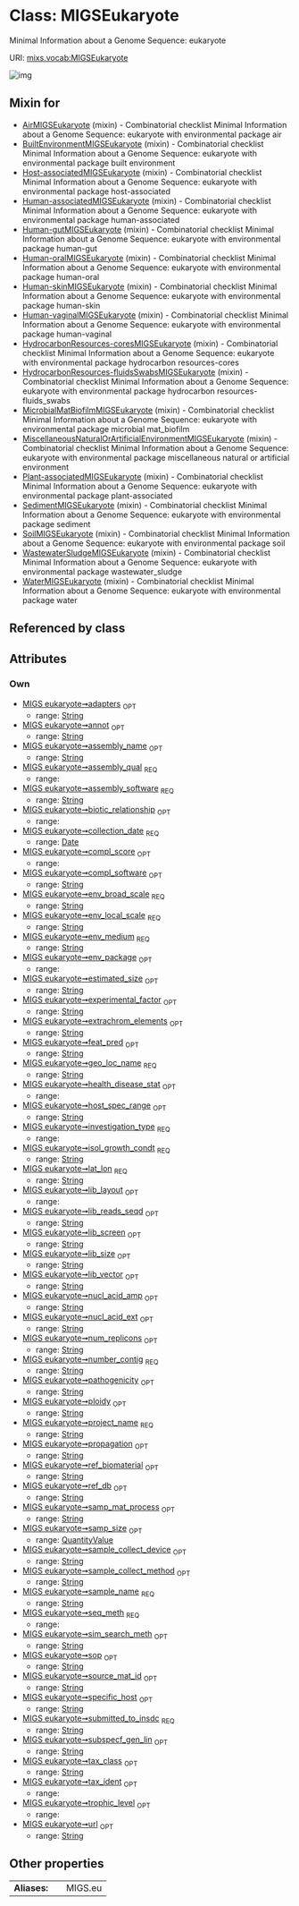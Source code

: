 
# Class: MIGSEukaryote


Minimal Information about a Genome Sequence: eukaryote

URI: [mixs.vocab:MIGSEukaryote](https://w3id.org/mixs/vocab/MIGSEukaryote)


![img](http://yuml.me/diagram/nofunky;dir:TB/class/[QuantityValue],[QuantityValue]<samp_size%200..1-++[MIGSEukaryote&#124;submitted_to_insdc:string;investigation_type:investigation_type_enum;sample_name:string;project_name:string;experimental_factor:string%20%3F;lat_lon:string;geo_loc_name:string;collection_date:date;env_broad_scale:string;env_local_scale:string;env_medium:string;env_package:env_package_enum%20%3F;subspecf_gen_lin:string%20%3F;ploidy:string%20%3F;num_replicons:string%20%3F;extrachrom_elements:string%20%3F;estimated_size:string%20%3F;ref_biomaterial:string%20%3F;source_mat_id:string%20%3F;pathogenicity:string%20%3F;biotic_relationship:biotic_relationship_enum%20%3F;specific_host:string%20%3F;host_spec_range:string%20%3F;health_disease_stat:health_disease_stat_enum%20%3F;trophic_level:trophic_level_enum%20%3F;propagation:string%20%3F;isol_growth_condt:string;sample_collect_device:string%20%3F;sample_collect_method:string%20%3F;samp_mat_process:string%20%3F;nucl_acid_ext:string%20%3F;nucl_acid_amp:string%20%3F;lib_size:string%20%3F;lib_reads_seqd:string%20%3F;lib_layout:lib_layout_enum%20%3F;lib_vector:string%20%3F;lib_screen:string%20%3F;adapters:string%20%3F;seq_meth:seq_meth_enum;tax_ident:tax_ident_enum%20%3F;assembly_qual:assembly_qual_enum;assembly_name:string%20%3F;assembly_software:string;annot:string%20%3F;number_contig:string;feat_pred:string%20%3F;ref_db:string%20%3F;sim_search_meth:string%20%3F;tax_class:string%20%3F;compl_score:compl_score_enum%20%3F;compl_software:string%20%3F;url:string%20%3F;sop:string%20%3F],[WaterMIGSEukaryote]uses%20-.->[MIGSEukaryote],[WastewaterSludgeMIGSEukaryote]uses%20-.->[MIGSEukaryote],[SoilMIGSEukaryote]uses%20-.->[MIGSEukaryote],[SedimentMIGSEukaryote]uses%20-.->[MIGSEukaryote],[Plant-associatedMIGSEukaryote]uses%20-.->[MIGSEukaryote],[MiscellaneousNaturalOrArtificialEnvironmentMIGSEukaryote]uses%20-.->[MIGSEukaryote],[MicrobialMatBiofilmMIGSEukaryote]uses%20-.->[MIGSEukaryote],[HydrocarbonResources-fluidsSwabsMIGSEukaryote]uses%20-.->[MIGSEukaryote],[HydrocarbonResources-coresMIGSEukaryote]uses%20-.->[MIGSEukaryote],[Human-vaginalMIGSEukaryote]uses%20-.->[MIGSEukaryote],[Human-skinMIGSEukaryote]uses%20-.->[MIGSEukaryote],[Human-oralMIGSEukaryote]uses%20-.->[MIGSEukaryote],[Human-gutMIGSEukaryote]uses%20-.->[MIGSEukaryote],[Human-associatedMIGSEukaryote]uses%20-.->[MIGSEukaryote],[Host-associatedMIGSEukaryote]uses%20-.->[MIGSEukaryote],[BuiltEnvironmentMIGSEukaryote]uses%20-.->[MIGSEukaryote],[AirMIGSEukaryote]uses%20-.->[MIGSEukaryote],[WaterMIGSEukaryote],[WastewaterSludgeMIGSEukaryote],[SoilMIGSEukaryote],[SedimentMIGSEukaryote],[Plant-associatedMIGSEukaryote],[MiscellaneousNaturalOrArtificialEnvironmentMIGSEukaryote],[MicrobialMatBiofilmMIGSEukaryote],[HydrocarbonResources-fluidsSwabsMIGSEukaryote],[HydrocarbonResources-coresMIGSEukaryote],[Human-vaginalMIGSEukaryote],[Human-skinMIGSEukaryote],[Human-oralMIGSEukaryote],[Human-gutMIGSEukaryote],[Human-associatedMIGSEukaryote],[Host-associatedMIGSEukaryote],[BuiltEnvironmentMIGSEukaryote],[AirMIGSEukaryote])

## Mixin for

 * [AirMIGSEukaryote](AirMIGSEukaryote.md) (mixin)  - Combinatorial checklist Minimal Information about a Genome Sequence: eukaryote with environmental package air
 * [BuiltEnvironmentMIGSEukaryote](BuiltEnvironmentMIGSEukaryote.md) (mixin)  - Combinatorial checklist Minimal Information about a Genome Sequence: eukaryote with environmental package built environment
 * [Host-associatedMIGSEukaryote](Host-associatedMIGSEukaryote.md) (mixin)  - Combinatorial checklist Minimal Information about a Genome Sequence: eukaryote with environmental package host-associated
 * [Human-associatedMIGSEukaryote](Human-associatedMIGSEukaryote.md) (mixin)  - Combinatorial checklist Minimal Information about a Genome Sequence: eukaryote with environmental package human-associated
 * [Human-gutMIGSEukaryote](Human-gutMIGSEukaryote.md) (mixin)  - Combinatorial checklist Minimal Information about a Genome Sequence: eukaryote with environmental package human-gut
 * [Human-oralMIGSEukaryote](Human-oralMIGSEukaryote.md) (mixin)  - Combinatorial checklist Minimal Information about a Genome Sequence: eukaryote with environmental package human-oral
 * [Human-skinMIGSEukaryote](Human-skinMIGSEukaryote.md) (mixin)  - Combinatorial checklist Minimal Information about a Genome Sequence: eukaryote with environmental package human-skin
 * [Human-vaginalMIGSEukaryote](Human-vaginalMIGSEukaryote.md) (mixin)  - Combinatorial checklist Minimal Information about a Genome Sequence: eukaryote with environmental package human-vaginal
 * [HydrocarbonResources-coresMIGSEukaryote](HydrocarbonResources-coresMIGSEukaryote.md) (mixin)  - Combinatorial checklist Minimal Information about a Genome Sequence: eukaryote with environmental package hydrocarbon resources-cores
 * [HydrocarbonResources-fluidsSwabsMIGSEukaryote](HydrocarbonResources-fluidsSwabsMIGSEukaryote.md) (mixin)  - Combinatorial checklist Minimal Information about a Genome Sequence: eukaryote with environmental package hydrocarbon resources-fluids_swabs
 * [MicrobialMatBiofilmMIGSEukaryote](MicrobialMatBiofilmMIGSEukaryote.md) (mixin)  - Combinatorial checklist Minimal Information about a Genome Sequence: eukaryote with environmental package microbial mat_biofilm
 * [MiscellaneousNaturalOrArtificialEnvironmentMIGSEukaryote](MiscellaneousNaturalOrArtificialEnvironmentMIGSEukaryote.md) (mixin)  - Combinatorial checklist Minimal Information about a Genome Sequence: eukaryote with environmental package miscellaneous natural or artificial environment
 * [Plant-associatedMIGSEukaryote](Plant-associatedMIGSEukaryote.md) (mixin)  - Combinatorial checklist Minimal Information about a Genome Sequence: eukaryote with environmental package plant-associated
 * [SedimentMIGSEukaryote](SedimentMIGSEukaryote.md) (mixin)  - Combinatorial checklist Minimal Information about a Genome Sequence: eukaryote with environmental package sediment
 * [SoilMIGSEukaryote](SoilMIGSEukaryote.md) (mixin)  - Combinatorial checklist Minimal Information about a Genome Sequence: eukaryote with environmental package soil
 * [WastewaterSludgeMIGSEukaryote](WastewaterSludgeMIGSEukaryote.md) (mixin)  - Combinatorial checklist Minimal Information about a Genome Sequence: eukaryote with environmental package wastewater_sludge
 * [WaterMIGSEukaryote](WaterMIGSEukaryote.md) (mixin)  - Combinatorial checklist Minimal Information about a Genome Sequence: eukaryote with environmental package water

## Referenced by class


## Attributes


### Own

 * [MIGS eukaryote➞adapters](MIGS_eukaryote_adapters.md)  <sub>OPT</sub>
     * range: [String](types/String.md)
 * [MIGS eukaryote➞annot](MIGS_eukaryote_annot.md)  <sub>OPT</sub>
     * range: [String](types/String.md)
 * [MIGS eukaryote➞assembly_name](MIGS_eukaryote_assembly_name.md)  <sub>OPT</sub>
     * range: [String](types/String.md)
 * [MIGS eukaryote➞assembly_qual](MIGS_eukaryote_assembly_qual.md)  <sub>REQ</sub>
     * range: 
 * [MIGS eukaryote➞assembly_software](MIGS_eukaryote_assembly_software.md)  <sub>REQ</sub>
     * range: [String](types/String.md)
 * [MIGS eukaryote➞biotic_relationship](MIGS_eukaryote_biotic_relationship.md)  <sub>OPT</sub>
     * range: 
 * [MIGS eukaryote➞collection_date](MIGS_eukaryote_collection_date.md)  <sub>REQ</sub>
     * range: [Date](types/Date.md)
 * [MIGS eukaryote➞compl_score](MIGS_eukaryote_compl_score.md)  <sub>OPT</sub>
     * range: 
 * [MIGS eukaryote➞compl_software](MIGS_eukaryote_compl_software.md)  <sub>OPT</sub>
     * range: [String](types/String.md)
 * [MIGS eukaryote➞env_broad_scale](MIGS_eukaryote_env_broad_scale.md)  <sub>REQ</sub>
     * range: [String](types/String.md)
 * [MIGS eukaryote➞env_local_scale](MIGS_eukaryote_env_local_scale.md)  <sub>REQ</sub>
     * range: [String](types/String.md)
 * [MIGS eukaryote➞env_medium](MIGS_eukaryote_env_medium.md)  <sub>REQ</sub>
     * range: [String](types/String.md)
 * [MIGS eukaryote➞env_package](MIGS_eukaryote_env_package.md)  <sub>OPT</sub>
     * range: 
 * [MIGS eukaryote➞estimated_size](MIGS_eukaryote_estimated_size.md)  <sub>OPT</sub>
     * range: [String](types/String.md)
 * [MIGS eukaryote➞experimental_factor](MIGS_eukaryote_experimental_factor.md)  <sub>OPT</sub>
     * range: [String](types/String.md)
 * [MIGS eukaryote➞extrachrom_elements](MIGS_eukaryote_extrachrom_elements.md)  <sub>OPT</sub>
     * range: [String](types/String.md)
 * [MIGS eukaryote➞feat_pred](MIGS_eukaryote_feat_pred.md)  <sub>OPT</sub>
     * range: [String](types/String.md)
 * [MIGS eukaryote➞geo_loc_name](MIGS_eukaryote_geo_loc_name.md)  <sub>REQ</sub>
     * range: [String](types/String.md)
 * [MIGS eukaryote➞health_disease_stat](MIGS_eukaryote_health_disease_stat.md)  <sub>OPT</sub>
     * range: 
 * [MIGS eukaryote➞host_spec_range](MIGS_eukaryote_host_spec_range.md)  <sub>OPT</sub>
     * range: [String](types/String.md)
 * [MIGS eukaryote➞investigation_type](MIGS_eukaryote_investigation_type.md)  <sub>REQ</sub>
     * range: 
 * [MIGS eukaryote➞isol_growth_condt](MIGS_eukaryote_isol_growth_condt.md)  <sub>REQ</sub>
     * range: [String](types/String.md)
 * [MIGS eukaryote➞lat_lon](MIGS_eukaryote_lat_lon.md)  <sub>REQ</sub>
     * range: [String](types/String.md)
 * [MIGS eukaryote➞lib_layout](MIGS_eukaryote_lib_layout.md)  <sub>OPT</sub>
     * range: 
 * [MIGS eukaryote➞lib_reads_seqd](MIGS_eukaryote_lib_reads_seqd.md)  <sub>OPT</sub>
     * range: [String](types/String.md)
 * [MIGS eukaryote➞lib_screen](MIGS_eukaryote_lib_screen.md)  <sub>OPT</sub>
     * range: [String](types/String.md)
 * [MIGS eukaryote➞lib_size](MIGS_eukaryote_lib_size.md)  <sub>OPT</sub>
     * range: [String](types/String.md)
 * [MIGS eukaryote➞lib_vector](MIGS_eukaryote_lib_vector.md)  <sub>OPT</sub>
     * range: [String](types/String.md)
 * [MIGS eukaryote➞nucl_acid_amp](MIGS_eukaryote_nucl_acid_amp.md)  <sub>OPT</sub>
     * range: [String](types/String.md)
 * [MIGS eukaryote➞nucl_acid_ext](MIGS_eukaryote_nucl_acid_ext.md)  <sub>OPT</sub>
     * range: [String](types/String.md)
 * [MIGS eukaryote➞num_replicons](MIGS_eukaryote_num_replicons.md)  <sub>OPT</sub>
     * range: [String](types/String.md)
 * [MIGS eukaryote➞number_contig](MIGS_eukaryote_number_contig.md)  <sub>REQ</sub>
     * range: [String](types/String.md)
 * [MIGS eukaryote➞pathogenicity](MIGS_eukaryote_pathogenicity.md)  <sub>OPT</sub>
     * range: [String](types/String.md)
 * [MIGS eukaryote➞ploidy](MIGS_eukaryote_ploidy.md)  <sub>OPT</sub>
     * range: [String](types/String.md)
 * [MIGS eukaryote➞project_name](MIGS_eukaryote_project_name.md)  <sub>REQ</sub>
     * range: [String](types/String.md)
 * [MIGS eukaryote➞propagation](MIGS_eukaryote_propagation.md)  <sub>OPT</sub>
     * range: [String](types/String.md)
 * [MIGS eukaryote➞ref_biomaterial](MIGS_eukaryote_ref_biomaterial.md)  <sub>OPT</sub>
     * range: [String](types/String.md)
 * [MIGS eukaryote➞ref_db](MIGS_eukaryote_ref_db.md)  <sub>OPT</sub>
     * range: [String](types/String.md)
 * [MIGS eukaryote➞samp_mat_process](MIGS_eukaryote_samp_mat_process.md)  <sub>OPT</sub>
     * range: [String](types/String.md)
 * [MIGS eukaryote➞samp_size](MIGS_eukaryote_samp_size.md)  <sub>OPT</sub>
     * range: [QuantityValue](QuantityValue.md)
 * [MIGS eukaryote➞sample_collect_device](MIGS_eukaryote_sample_collect_device.md)  <sub>OPT</sub>
     * range: [String](types/String.md)
 * [MIGS eukaryote➞sample_collect_method](MIGS_eukaryote_sample_collect_method.md)  <sub>OPT</sub>
     * range: [String](types/String.md)
 * [MIGS eukaryote➞sample_name](MIGS_eukaryote_sample_name.md)  <sub>REQ</sub>
     * range: [String](types/String.md)
 * [MIGS eukaryote➞seq_meth](MIGS_eukaryote_seq_meth.md)  <sub>REQ</sub>
     * range: 
 * [MIGS eukaryote➞sim_search_meth](MIGS_eukaryote_sim_search_meth.md)  <sub>OPT</sub>
     * range: [String](types/String.md)
 * [MIGS eukaryote➞sop](MIGS_eukaryote_sop.md)  <sub>OPT</sub>
     * range: [String](types/String.md)
 * [MIGS eukaryote➞source_mat_id](MIGS_eukaryote_source_mat_id.md)  <sub>OPT</sub>
     * range: [String](types/String.md)
 * [MIGS eukaryote➞specific_host](MIGS_eukaryote_specific_host.md)  <sub>OPT</sub>
     * range: [String](types/String.md)
 * [MIGS eukaryote➞submitted_to_insdc](MIGS_eukaryote_submitted_to_insdc.md)  <sub>REQ</sub>
     * range: [String](types/String.md)
 * [MIGS eukaryote➞subspecf_gen_lin](MIGS_eukaryote_subspecf_gen_lin.md)  <sub>OPT</sub>
     * range: [String](types/String.md)
 * [MIGS eukaryote➞tax_class](MIGS_eukaryote_tax_class.md)  <sub>OPT</sub>
     * range: [String](types/String.md)
 * [MIGS eukaryote➞tax_ident](MIGS_eukaryote_tax_ident.md)  <sub>OPT</sub>
     * range: 
 * [MIGS eukaryote➞trophic_level](MIGS_eukaryote_trophic_level.md)  <sub>OPT</sub>
     * range: 
 * [MIGS eukaryote➞url](MIGS_eukaryote_url.md)  <sub>OPT</sub>
     * range: [String](types/String.md)

## Other properties

|  |  |  |
| --- | --- | --- |
| **Aliases:** | | MIGS.eu |

